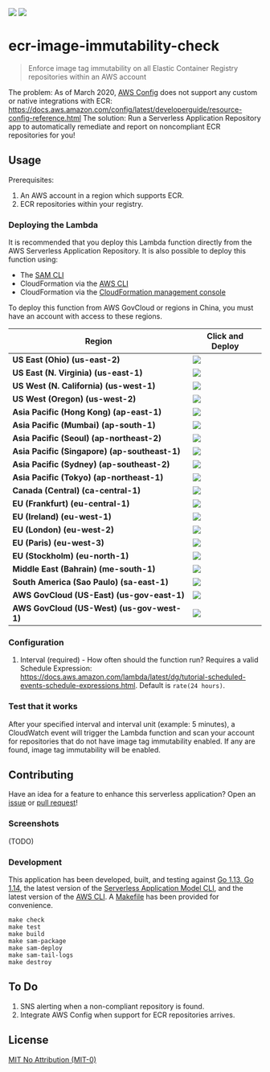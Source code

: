 ![](https://codebuild.us-east-2.amazonaws.com/badges?uuid=eyJlbmNyeXB0ZWREYXRhIjoieWh0NmZFL05pYW4rZ1ZvM3BLb1Z1azhURWhmQ2tkTkxyTSs1ZGJ0eERRYmY0TlBEUXRGSEx4RDNyeXFJQVRpR3J3R281OTUzTlFBUEkyQVlBRjVIaTc0PSIsIml2UGFyYW1ldGVyU3BlYyI6IjAvRnE5c2M3cDZsRUMveVQiLCJtYXRlcmlhbFNldFNlcmlhbCI6MX0%3D&branch=master)
[![][sar-logo]](https://serverlessrepo.aws.amazon.com/applications/arn:aws:serverlessrepo:us-east-1:273450712882:applications~ecr-image-immutability-check)


[sar-deploy]: https://img.shields.io/badge/Serverless%20Application%20Repository-Deploy%20Now-FF9900?logo=amazon%20aws&style=flat-square
[sar-logo]: https://img.shields.io/badge/Serverless%20Application%20Repository-View-FF9900?logo=amazon%20aws&style=flat-square

# ecr-image-immutability-check
>Enforce image tag immutability on all Elastic Container Registry repositories within an AWS account

The problem: As of March 2020, [AWS Config](https://aws.amazon.com/config/) does not support any custom or native integrations with ECR: https://docs.aws.amazon.com/config/latest/developerguide/resource-config-reference.html
The solution: Run a Serverless Application Repository app to automatically remediate and report on noncompliant ECR repositories for you!

## Usage
Prerequisites:
1. An AWS account in a region which supports ECR.
2. ECR repositories within your registry.

### Deploying the Lambda
It is recommended that you deploy this Lambda function directly from the AWS Serverless Application Repository. It is also possible to deploy this function using:
- The [SAM CLI](https://aws.amazon.com/serverless/sam/)
- CloudFormation via the [AWS CLI](https://aws.amazon.com/cli/)
- CloudFormation via the [CloudFormation management console](https://aws.amazon.com/cloudformation/)

To deploy this function from AWS GovCloud or regions in China, you must have an account with access to these regions.

|Region                                        |Click and Deploy                                                                                                                                 |
|----------------------------------------------|-------------------------------------------------------------------------------------------------------------------------------------------------|
|**US East (Ohio) (us-east-2)**                |[![][sar-deploy]](https://deploy.serverlessrepo.app/us-east-2/?app=arn:aws:serverlessrepo:us-east-1:273450712882:applications/ecr-image-immutability-check)     |
|**US East (N. Virginia) (us-east-1)**         |[![][sar-deploy]](https://deploy.serverlessrepo.app/us-east-1/?app=arn:aws:serverlessrepo:us-east-1:273450712882:applications/ecr-image-immutability-check)     |
|**US West (N. California) (us-west-1)**       |[![][sar-deploy]](https://deploy.serverlessrepo.app/us-west-1/?app=arn:aws:serverlessrepo:us-east-1:273450712882:applications/ecr-image-immutability-check)     |
|**US West (Oregon) (us-west-2)**              |[![][sar-deploy]](https://deploy.serverlessrepo.app/us-west-2/?app=arn:aws:serverlessrepo:us-east-1:273450712882:applications/ecr-image-immutability-check)     |
|**Asia Pacific (Hong Kong) (ap-east-1)**      |[![][sar-deploy]](https://deploy.serverlessrepo.app/ap-east-1/?app=arn:aws:serverlessrepo:us-east-1:273450712882:applications/ecr-image-immutability-check)     |
|**Asia Pacific (Mumbai) (ap-south-1)**        |[![][sar-deploy]](https://deploy.serverlessrepo.app/ap-south-1/?app=arn:aws:serverlessrepo:us-east-1:273450712882:applications/ecr-image-immutability-check)    |
|**Asia Pacific (Seoul) (ap-northeast-2)**     |[![][sar-deploy]](https://deploy.serverlessrepo.app/ap-northeast-2/?app=arn:aws:serverlessrepo:us-east-1:273450712882:applications/ecr-image-immutability-check)|
|**Asia Pacific (Singapore)	(ap-southeast-1)** |[![][sar-deploy]](https://deploy.serverlessrepo.app/ap-southeast-1/?app=arn:aws:serverlessrepo:us-east-1:273450712882:applications/ecr-image-immutability-check)|
|**Asia Pacific (Sydney) (ap-southeast-2)**    |[![][sar-deploy]](https://deploy.serverlessrepo.app/ap-southeast-2/?app=arn:aws:serverlessrepo:us-east-1:273450712882:applications/ecr-image-immutability-check)|
|**Asia Pacific (Tokyo) (ap-northeast-1)**     |[![][sar-deploy]](https://deploy.serverlessrepo.app/ap-northeast-1?app=arn:aws:serverlessrepo:us-east-1:273450712882:applications/ecr-image-immutability-check) |
|**Canada (Central)	(ca-central-1)**           |[![][sar-deploy]](https://deploy.serverlessrepo.app/ca-central-1/?app=arn:aws:serverlessrepo:us-east-1:273450712882:applications/ecr-image-immutability-check)  |
|**EU (Frankfurt) (eu-central-1)**             |[![][sar-deploy]](https://deploy.serverlessrepo.app/eu-central-1/?app=arn:aws:serverlessrepo:us-east-1:273450712882:applications/ecr-image-immutability-check)  |
|**EU (Ireland)	(eu-west-1)**                  |[![][sar-deploy]](https://deploy.serverlessrepo.app/eu-west-1/?app=arn:aws:serverlessrepo:us-east-1:273450712882:applications/ecr-image-immutability-check)     |
|**EU (London) (eu-west-2)**                   |[![][sar-deploy]](https://deploy.serverlessrepo.app/eu-west-2/?app=arn:aws:serverlessrepo:us-east-1:273450712882:applications/ecr-image-immutability-check)     |
|**EU (Paris) (eu-west-3)**                    |[![][sar-deploy]](https://deploy.serverlessrepo.app/eu-west-3/?app=arn:aws:serverlessrepo:us-east-1:273450712882:applications/ecr-image-immutability-check)     |
|**EU (Stockholm) (eu-north-1)**               |[![][sar-deploy]](https://deploy.serverlessrepo.app/eu-north-1/?app=arn:aws:serverlessrepo:us-east-1:273450712882:applications/ecr-image-immutability-check)    |
|**Middle East (Bahrain) (me-south-1)**        |[![][sar-deploy]](https://deploy.serverlessrepo.app/me-south-1/?app=arn:aws:serverlessrepo:us-east-1:273450712882:applications/ecr-image-immutability-check)    |
|**South America (Sao Paulo) (sa-east-1)**     |[![][sar-deploy]](https://deploy.serverlessrepo.app/sa-east-1/?app=arn:aws:serverlessrepo:us-east-1:273450712882:applications/ecr-image-immutability-check)     |
|**AWS GovCloud (US-East) (us-gov-east-1)**    |[![][sar-deploy]](https://deploy.serverlessrepo.app/us-gov-east-1/?app=arn:aws:serverlessrepo:us-east-1:273450712882:applications/ecr-image-immutability-check) |
|**AWS GovCloud (US-West) (us-gov-west-1)**    |[![][sar-deploy]](https://deploy.serverlessrepo.app/us-gov-west-1/?app=arn:aws:serverlessrepo:us-east-1:273450712882:applications/ecr-image-immutability-check) |

### Configuration
1. Interval (required) - How often should the function run? Requires a valid Schedule Expression: https://docs.aws.amazon.com/lambda/latest/dg/tutorial-scheduled-events-schedule-expressions.html. Default is `rate(24 hours)`.

### Test that it works
After your specified interval and interval unit (example: 5 minutes), a CloudWatch event will trigger the Lambda function and scan your account for repositories that do not have image tag immutability enabled. If any are found, image tag immutability will be enabled.

## Contributing
Have an idea for a feature to enhance this serverless application? Open an [issue](https://github.com/swoldemi/ecr-image-immutability-check/issues) or [pull request](https://github.com/swoldemi/ecr-image-immutability-check/pulls)!

### Screenshots
(TODO)

### Development
This application has been developed, built, and testing against [Go 1.13, Go 1.14](https://golang.org/dl/), the latest version of the [Serverless Application Model CLI](https://github.com/awslabs/aws-sam-cli), and the latest version of the [AWS CLI](https://docs.aws.amazon.com/cli/latest/userguide/cli-chap-install.html). A [Makefile](./Makefile) has been provided for convenience.

```
make check
make test
make build
make sam-package
make sam-deploy
make sam-tail-logs
make destroy
```

## To Do
1. SNS alerting when a non-compliant repository is found.
2. Integrate AWS Config when support for ECR repositories arrives.

## License
[MIT No Attribution (MIT-0)](https://spdx.org/licenses/MIT-0.html)
